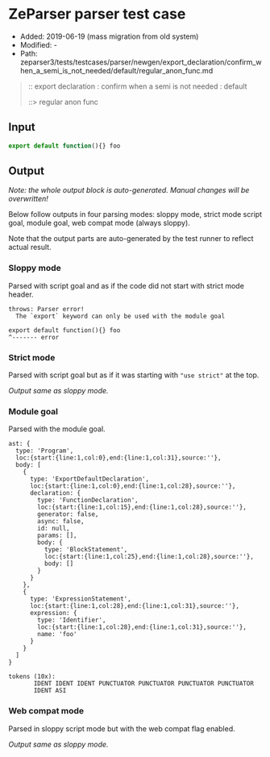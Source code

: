 # ZeParser parser test case

- Added: 2019-06-19 (mass migration from old system)
- Modified: -
- Path: zeparser3/tests/testcases/parser/newgen/export_declaration/confirm_when_a_semi_is_not_needed/default/regular_anon_func.md

> :: export declaration : confirm when a semi is not needed : default
>
> ::> regular anon func

## Input

`````js
export default function(){} foo
`````

## Output

_Note: the whole output block is auto-generated. Manual changes will be overwritten!_

Below follow outputs in four parsing modes: sloppy mode, strict mode script goal, module goal, web compat mode (always sloppy).

Note that the output parts are auto-generated by the test runner to reflect actual result.

### Sloppy mode

Parsed with script goal and as if the code did not start with strict mode header.

`````
throws: Parser error!
  The `export` keyword can only be used with the module goal

export default function(){} foo
^------- error
`````

### Strict mode

Parsed with script goal but as if it was starting with `"use strict"` at the top.

_Output same as sloppy mode._

### Module goal

Parsed with the module goal.

`````
ast: {
  type: 'Program',
  loc:{start:{line:1,col:0},end:{line:1,col:31},source:''},
  body: [
    {
      type: 'ExportDefaultDeclaration',
      loc:{start:{line:1,col:0},end:{line:1,col:28},source:''},
      declaration: {
        type: 'FunctionDeclaration',
        loc:{start:{line:1,col:15},end:{line:1,col:28},source:''},
        generator: false,
        async: false,
        id: null,
        params: [],
        body: {
          type: 'BlockStatement',
          loc:{start:{line:1,col:25},end:{line:1,col:28},source:''},
          body: []
        }
      }
    },
    {
      type: 'ExpressionStatement',
      loc:{start:{line:1,col:28},end:{line:1,col:31},source:''},
      expression: {
        type: 'Identifier',
        loc:{start:{line:1,col:28},end:{line:1,col:31},source:''},
        name: 'foo'
      }
    }
  ]
}

tokens (10x):
       IDENT IDENT IDENT PUNCTUATOR PUNCTUATOR PUNCTUATOR PUNCTUATOR
       IDENT ASI
`````


### Web compat mode

Parsed in sloppy script mode but with the web compat flag enabled.

_Output same as sloppy mode._
